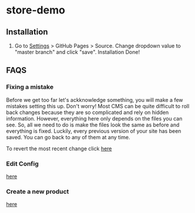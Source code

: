 # store-demo

## Installation

1. Go to [Settings](../../settings) > GitHub Pages > Source. Change dropdown value to "master branch" and click "save". Installation Done!

## FAQS

### Fixing a mistake
Before we get too far let's ackknowledge something, you will make a few mistakes setting this up. Don't worry! Most CMS can be quite difficult to roll back changes because they are so complicated and rely on hidden information. However, everything here only depends on the files you can see. So, all we need to do is make the files look the same as before and everything is fixed. Luckily, every previous version of your site has been saved. You can go back to any of them at any time.

To revert the most recent change click [here]()

### Edit Config
[here](../../edit/master/_config.yml)

### Create a new product
[here](../../new/master/_products)
